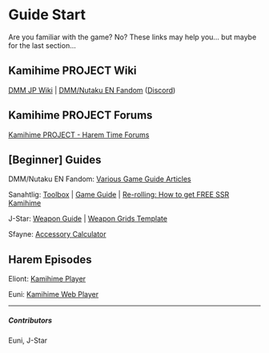 # Guide Start


Are you familiar with the game? No? These links may help you... but maybe for the last section...

## Kamihime PROJECT Wiki


[DMM JP Wiki](https://goo.gl/xPVW9t) | [DMM/Nutaku EN Fandom](https://kamihime-project.fandom.com) ([Discord](https://discord.gg/jFzQsEs))

## Kamihime PROJECT Forums


[Kamihime PROJECT - Harem Time Forums](http://harem-battle.club/kamihime-project/)

## [Beginner] Guides


DMM/Nutaku EN Fandom: [Various Game Guide Articles](https://kamihime-project.fandom.com/wiki/Category:Mechanics)

Sanahtlig: [Toolbox](https://goo.gl/bP43qi) | [Game Guide](https://goo.gl/YMcg1h) | [Re-rolling: How to get FREE SSR Kamihime](https://goo.gl/eJffLx)

J-Star: [Weapon Guide](https://goo.gl/gGwvUX) | [Weapon Grids Template](https://goo.gl/dhrwgk)

Sfayne: [Accessory Calculator](https://docs.google.com/spreadsheets/d/1aTlsOgX0o7obAhpRK2GIABRMCE0A5UitAfWzze8fQjA/edit#gid=2129149280)

## Harem Episodes


Eliont: [Kamihime Player](https://goo.gl/XjWD93)

Euni: [Kamihime Web Player](https://kamihimedb.win)


---

##### Contributors


Euni, J-Star

